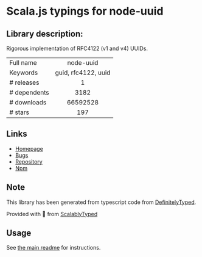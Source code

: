 
# Scala.js typings for node-uuid


## Library description:
Rigorous implementation of RFC4122 (v1 and v4) UUIDs.

|                    |                 |
| ------------------ | :-------------: |
| Full name          | node-uuid |
| Keywords           | guid, rfc4122, uuid |
| # releases         | 1 |
| # dependents       | 3182 |
| # downloads        | 66592528 |
| # stars            | 197 |

## Links
- [Homepage](https://github.com/broofa/node-uuid)
- [Bugs](https://github.com/broofa/node-uuid/issues)
- [Repository](https://github.com/broofa/node-uuid)
- [Npm](https://www.npmjs.com/package/node-uuid)
    


## Note
This library has been generated from typescript code from [DefinitelyTyped](https://definitelytyped.org).

Provided with :purple_heart: from [ScalablyTyped](https://github.com/oyvindberg/ScalablyTyped)

## Usage
See [the main readme](../../readme.md) for instructions.



